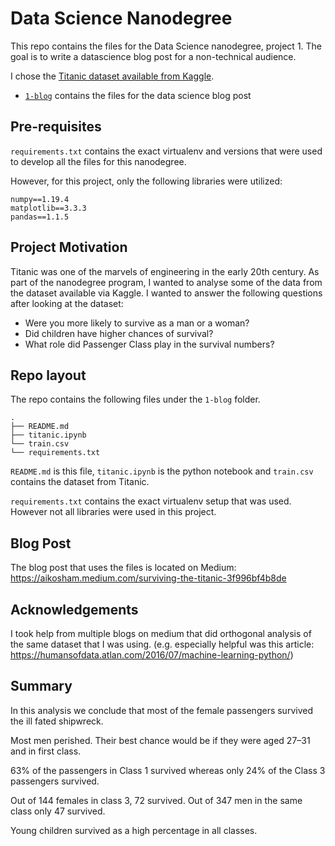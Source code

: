 # Data Science Nanodegree

This repo contains the files for the Data Science nanodegree, project 1. The goal is to write a datascience blog post for a non-technical audience.

I chose the [Titanic dataset available from Kaggle](https://www.kaggle.com/c/titanic/data?select=train.csv).

- [`1-blog`](./1-blog) contains the files for the data science blog post

## Pre-requisites
`requirements.txt` contains the exact virtualenv and versions that were used to develop all the files for this nanodegree.

However, for this project, only the following libraries were utilized:

```
numpy==1.19.4
matplotlib==3.3.3
pandas==1.1.5
```

## Project Motivation
Titanic was one of the marvels of engineering in the early 20th century. As part of the nanodegree program, I wanted to analyse some of the data from the dataset available via Kaggle. I wanted to answer the following questions after looking at the dataset:

- Were you more likely to survive as a man or a woman?
- Did children have higher chances of survival?
- What role did Passenger Class play in the survival numbers?

## Repo layout

The repo contains the following files under the `1-blog` folder.
```
.
├── README.md
├── titanic.ipynb
└── train.csv
└── requirements.txt
```

`README.md` is this file, `titanic.ipynb` is the python notebook and `train.csv` contains the dataset from Titanic.

`requirements.txt` contains the exact virtualenv setup that was used. However not all libraries were used in this project.

## Blog Post
The blog post that uses the files is located on Medium: https://aikosham.medium.com/surviving-the-titanic-3f996bf4b8de

## Acknowledgements
I took help from multiple blogs on medium that did orthogonal analysis of the same dataset that I was using. (e.g. especially helpful was this article: https://humansofdata.atlan.com/2016/07/machine-learning-python/)

## Summary
In this analysis we conclude that most of the female passengers survived the ill fated shipwreck. 

Most men perished. Their best chance would be if they were aged 27–31 and in first class.

63% of the passengers in Class 1 survived whereas only 24% of the Class 3 passengers survived. 

Out of 144 females in class 3, 72 survived. Out of 347 men in the same class only 47 survived.

Young children survived as a high percentage in all classes.

